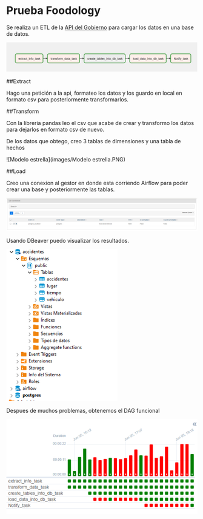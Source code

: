 # Prueba Foodology

Se realiza un ETL de la [API del Gobierno](https-datos.gov.co/resource/7cci-nqqb.json) para cargar los datos en una base de datos.

![ETL](images/Tasks.PNG)

##Extract

Hago una petición a la api, formateo los datos y los guardo en local en formato csv para posteriormente transformarlos.

##Transform

Con la libreria pandas leo el csv que acabe de crear y transformo los datos para dejarlos en formato csv de nuevo.

De los datos que obtego, creo 3 tablas de dimensiones y una tabla de hechos

![Modelo estrella](images/Modelo estrella.PNG)

##Load

Creo una conexion al gestor en donde esta corriendo Airflow para poder crear una base y posteriormente las tablas.

![Conexión](images/Conn.PNG)

Usando DBeaver puedo visualizar los resultados.

![Dbeaver](images/Dbeaver.PNG)

Despues de muchos problemas, obtenemos el DAG funcional

![Dag](images/Dag_runs.PNG)
